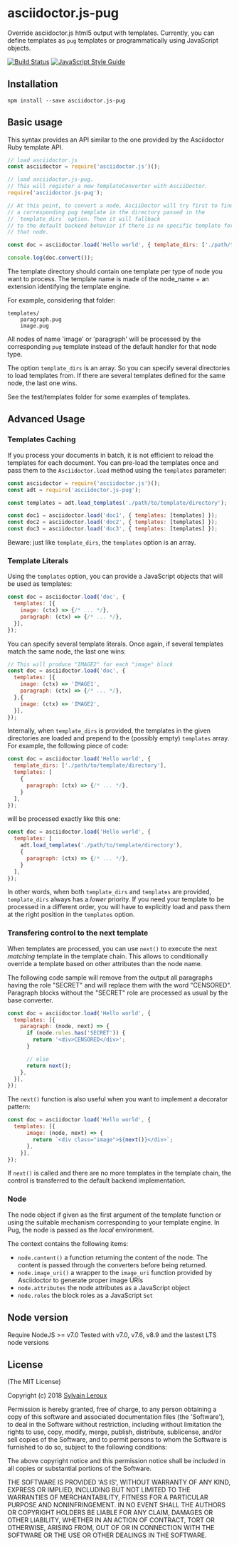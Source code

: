 asciidoctor.js-pug
==================

Override asciidoctor.js html5 output with templates.
Currently, you can define templates as `pug` templates or programmatically using JavaScript objects.


[![Build Status](https://travis-ci.org/s-leroux/asciidoctor.js-pug.png?branch=master)](https://travis-ci.org/s-leroux/asciidoctor.js-pug)
[![JavaScript Style Guide](https://img.shields.io/badge/code_style-standard-brightgreen.svg)](https://standardjs.com)

## Installation

    npm install --save asciidoctor.js-pug


## Basic usage
This syntax provides an API similar to the one provided by the Asciidoctor Ruby template API.

```js
// load asciidoctor.js
const asciidoctor = require('asciidoctor.js')();

// load asciidoctor.js-pug.
// This will register a new TemplateConverter with AsciiDoctor.
require('asciidoctor.js-pug');

// At this point, to convert a node, AsciiDoctor will try first to find
// a corresponding pug template in the directory passed in the
// `template_dirs` option. Then it will fallback
// to the default backend behavior if there is no specific template for
// that node.

const doc = asciidoctor.load('Hello world', { template_dirs: ['./path/to/template/directory'] });

console.log(doc.convert());
```

The template directory should contain one template per type of node you want to process. The template name is made of the node_name + an extension identifying the template engine.

For example, considering that folder:

    templates/
        paragraph.pug
        image.pug

All nodes of name 'image' or 'paragraph' will be processed by the corresponding `pug` template instead of the default handler for that node type.

The option `template_dirs` is an array. So you can specify several directories to load templates from. If there are several templates defined for the same node, the last one wins.


See the test/templates folder for some examples of templates.

## Advanced Usage
### Templates Caching
If you process your documents in batch, it is not efficient to reload the templates for each document. You can pre-load the templates once and pass them to the `Asciidoctor.load` method using the `templates` parameter:

```js
const asciidoctor = require('asciidoctor.js')();
const adt = require('asciidoctor.js-pug');

const templates = adt.load_templates('./path/to/template/directory');

const doc1 = asciidoctor.load('doc1', { templates: [templates] });
const doc2 = asciidoctor.load('doc2', { templates: [templates] });
const doc3 = asciidoctor.load('doc3', { templates: [templates] });
```

Beware: just like `template_dirs`, the `templates` option is an array.

### Template Literals
Using the `templates` option, you can provide a JavaScript objects that will be used as templates:

```js
const doc = asciidoctor.load('doc', {
  templates: [{
    image: (ctx) => {/* ... */},
    paragraph: (ctx) => {/* ... */},
  }],
});
```

You can specify several template literals. Once again, if several templates match the same node, the last one wins:

```js
// This will produce "IMAGE2" for each "image" block
const doc = asciidoctor.load('doc', {
  templates: [{
    image: (ctx) => 'IMAGE1',
    paragraph: (ctx) => {/* ... */},
  },{
    image: (ctx) => 'IMAGE2',
  }],
});
```

Internally, when `template_dirs` is provided, the templates in the given directories are loaded and prepend to the (possibly empty) `templates` array.
For example, the following piece of code:

```js
const doc = asciidoctor.load('Hello world', {
  template_dirs: ['./path/to/template/directory'],
  templates: [
    {
      paragraph: (ctx) => {/* ... */},
    }
  ],
});
```

will be processed exactly like this one:

```js
const doc = asciidoctor.load('Hello world', {
  templates: [
    adt.load_templates('./path/to/template/directory'),
    {
      paragraph: (ctx) => {/* ... */},
    }
  ],
});
```

In other words, when both `template_dirs` and `templates` are provided, `template_dirs` always has a _lower_ priority. If you need your template to be processed in a different order, you will have to explicitly load and pass them at the right position in the `templates` option.

### Transfering control to the next template
When templates are processed, you can use `next()` to execute the next _matching_ template in the template chain. This allows to conditionally override a template based on other attributes than the node name.

The following code sample will remove from the output all paragraphs having the role "SECRET" and will replace them with the word "CENSORED". Paragraph blocks without the "SECRET" role are processed as usual by the base converter.

```js
const doc = asciidoctor.load('Hello world', {
  templates: [{
    paragraph: (node, next) => {
      if (node.roles.has('SECRET')) {
        return '<div>CENSORED</div>';
      }

      // else
      return next();
    },
  }],
});
```

The `next()` function is also useful when you want to implement a decorator pattern:

```js
const doc = asciidoctor.load('Hello world', {
  templates: [{
      image: (node, next) => {
        return `<div class="image">${next()}</div>`;
      },
    }],
});
```

If `next()` is called and there are no more templates in the template chain, the control is transferred to the default backend implementation.

### Node
The node object if given as the first argument of the template function or using the suitable mechanism corresponding to your template engine. In Pug, the node is passed as the _local_ environment.

The context contains the following items:

* `node.content()` a function returning the content of the node. The content is passed through the converters before being returned.
* `node.image_uri()` a wrapper to the `image_uri` function provided by Asciidoctor to generate proper image URIs
* `node.attributes` the node attributes as a JavaScript object
* `node.roles` the block roles as a JavaScript `Set`


## Node version
Require NodeJS >= v7.0
Tested with v7.0, v7.6, v8.9 and the lastest LTS node versions

## License

(The MIT License)

Copyright (c) 2018 [Sylvain Leroux](mailto:sylvain@chicoree.fr)

Permission is hereby granted, free of charge, to any person obtaining
a copy of this software and associated documentation files (the
'Software'), to deal in the Software without restriction, including
without limitation the rights to use, copy, modify, merge, publish,
distribute, sublicense, and/or sell copies of the Software, and to
permit persons to whom the Software is furnished to do so, subject to
the following conditions:

The above copyright notice and this permission notice shall be
included in all copies or substantial portions of the Software.

THE SOFTWARE IS PROVIDED 'AS IS', WITHOUT WARRANTY OF ANY KIND,
EXPRESS OR IMPLIED, INCLUDING BUT NOT LIMITED TO THE WARRANTIES OF
MERCHANTABILITY, FITNESS FOR A PARTICULAR PURPOSE AND NONINFRINGEMENT.
IN NO EVENT SHALL THE AUTHORS OR COPYRIGHT HOLDERS BE LIABLE FOR ANY
CLAIM, DAMAGES OR OTHER LIABILITY, WHETHER IN AN ACTION OF CONTRACT,
TORT OR OTHERWISE, ARISING FROM, OUT OF OR IN CONNECTION WITH THE
SOFTWARE OR THE USE OR OTHER DEALINGS IN THE SOFTWARE.
